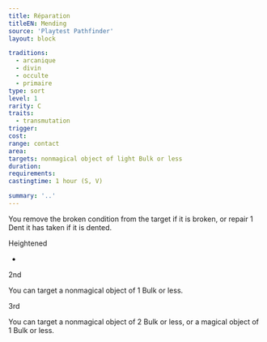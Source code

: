 ```yaml
---
title: Réparation
titleEN: Mending
source: 'Playtest Pathfinder'
layout: block

traditions:
  - arcanique
  - divin
  - occulte
  - primaire
type: sort
level: 1
rarity: C
traits:
  - transmutation
trigger: 
cost: 
range: contact
area: 
targets: nonmagical object of light Bulk or less
duration: 
requirements: 
castingtime: 1 hour (S, V)

summary: '..'
---
```

You remove the broken condition from the target if it is broken, or repair 1 Dent it has taken if it is dented.

Heightened

-

2nd

You can target a nonmagical object of 1 Bulk or less.

3rd

You can target a nonmagical object of 2 Bulk or less, or a magical object of 1 Bulk or less.
